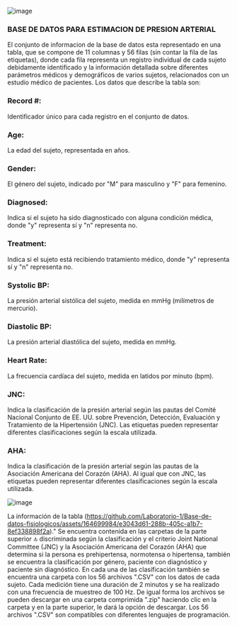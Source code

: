 ![image](https://github.com/Laboratorio-1/Base-de-datos-fisiologicos/assets/164699984/75f289d9-d903-4d59-b6d1-dc6e98a24cb5) 
### BASE DE DATOS PARA ESTIMACION DE PRESION ARTERIAL 

                                    

El conjunto de informacion de la base de datos esta representado en una tabla, que se compone de 11 columnas y 56 filas (sin contar la fila de las etiquetas), donde cada fila representa un registro individual de cada sujeto debidamente identificado y la  información detallada sobre diferentes parámetros médicos y demográficos de varios sujetos, relacionados con un estudio médico de pacientes. Los datos que describe la tabla son:

### Record #: 
Identificador único para cada registro en el conjunto de datos.

### Age: 
La edad del sujeto, representada en años.

### Gender:  
El género del sujeto, indicado por "M" para masculino y "F" para femenino.

### Diagnosed: 
Indica si el sujeto ha sido diagnosticado con alguna condición médica, donde "y" representa sí y "n" representa no.

### Treatment: 
Indica si el sujeto está recibiendo tratamiento médico, donde "y" representa sí y "n" representa no.

### Systolic BP: 
La presión arterial sistólica del sujeto, medida en mmHg (milímetros de mercurio).

### Diastolic BP: 
La presión arterial diastólica del sujeto, medida en mmHg.

### Heart Rate: 
La frecuencia cardíaca del sujeto, medida en latidos por minuto (bpm).

### JNC: 
Indica la clasificación de la presión arterial según las pautas del Comité Nacional Conjunto de EE. UU. sobre Prevención, Detección, Evaluación y Tratamiento de la Hipertensión (JNC). Las etiquetas pueden representar diferentes clasificaciones según la escala utilizada.

### AHA: 
Indica la clasificación de la presión arterial según las pautas de la Asociación Americana del Corazón (AHA). Al igual que con JNC, las etiquetas pueden representar diferentes clasificaciones según la escala utilizada.




								
![image](https://github.com/Laboratorio-1/Base-de-datos-fisiologicos/assets/164699984/e3043d61-288b-405c-a1b7-8ef338898f2a)





La información de la tabla (https://github.com/Laboratorio-1/Base-de-datos-fisiologicos/assets/164699984/e3043d61-288b-405c-a1b7-8ef338898f2a)." Se encuentra contenida en las carpetas de la parte superior 🔝 discriminada según la clasificación y el criterio Joint National Committee (JNC) y la Asociación Americana del Corazón (AHA) que determina si la persona es prehipertensa, normotensa o hipertensa, también se encuentra la clasificación por género, paciente con diagnóstico y paciente sin diagnóstico. En cada una de las clasificación también se encuentra una carpeta con los 56 archivos ".CSV" con los datos de cada sujeto. Cada medición tiene una duración de 2 minutos y se ha realizado con una frecuencia de muestreo de 100 Hz. De igual forma los archivos se pueden descargar en una carpeta comprimida ".zip" haciendo clic en la carpeta y en la parte superior, le dará la opción de descargar. Los 56 archivos ".CSV" son compatibles con diferentes lenguajes de programación.









